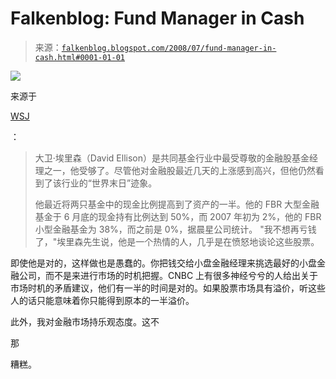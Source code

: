 <!--yml

category: 未分类

date: 2024-05-12 23:06:37

-->

# Falkenblog: Fund Manager in Cash

> 来源：[`falkenblog.blogspot.com/2008/07/fund-manager-in-cash.html#0001-01-01`](http://falkenblog.blogspot.com/2008/07/fund-manager-in-cash.html#0001-01-01)

![](https://blogger.googleusercontent.com/img/b/R29vZ2xl/AVvXsEhliZ_-1PqHmORdDrj2nwYfC8KGXnmcBw3paIO7jgVRiB5y_dgS4zdHXzZVCBwCu_aDzYVCDBlKG5v-zCCDzk8uYErDGm7AqpQH1HsbQjPLo4rriK9J-unhbsAWZfQgKJbvVda61Q/s1600-h/cash.jpg)

来源于

[WSJ](http://online.wsj.com/article/SB121685817512279283.html?mod=hps_us_inside_today)

：

> 大卫·埃里森（David Ellison）是共同基金行业中最受尊敬的金融股基金经理之一，他受够了。尽管他对金融股最近几天的上涨感到高兴，但他仍然看到了该行业的“世界末日”迹象。
> 
> 他最近将两只基金中的现金比例提高到了资产的一半。他的 FBR 大型金融基金于 6 月底的现金持有比例达到 50%，而 2007 年初为 2%，他的 FBR 小型金融基金为 38%，而之前是 0%，据晨星公司统计。 "我不想再亏钱了，"埃里森先生说，他是一个热情的人，几乎是在愤怒地谈论这些股票。

即使他是对的，这样做也是愚蠢的。你把钱交给小盘金融经理来挑选最好的小盘金融公司，而不是来进行市场的时机把握。CNBC 上有很多神经兮兮的人给出关于市场时机的矛盾建议，他们有一半的时间是对的。如果股票市场具有溢价，听这些人的话只能意味着你只能得到原本的一半溢价。

此外，我对金融市场持乐观态度。这不

那

糟糕。
